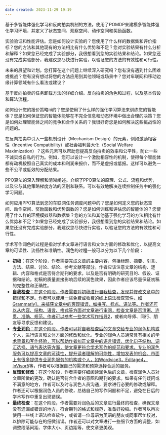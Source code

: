 ```yaml
---
date created: 2023-11-29 19:19
---
```


基于多智能体强化学习和反向拍卖机制的方法，使用了POMDP来建模多智能体强化学习环境，并定义了状态空间、观察空间、动作空间和奖励函数。

实验验证和性能评估。您是如何设计实验的？您使用了什么样的数据集和评价指标？您的方法和其他现有的方法相比有什么优势和不足？您对实验结果有什么分析和解释？如果您已经完成了实验部分，我很想看到您的实验结果和结论。如果您还没有完成实验部分，我建议您尽快进行实验，以验证您的方法的有效性和可行性。

未来的展望和计划。您打算在这个问题上继续深入研究吗？您有没有遇到什么困难或挑战？您有没有想过将您的方法应用到其他领域或场景中？您对车联网和移动边缘计算领域有什么看法或建议？

基于反向拍卖的任务卸载方法的详细介绍。反向拍卖的角色和过程，以及基本假设和算法流程。

如何设计您的报价策略πi​的？您是使用了什么样的强化学习算法来训练您的智能体？您是如何保证您的智能体能够在不完全信息和动态环境中做出合理的决策？您是如何处理智能体之间的竞争和合作关系的？我很好奇您是如何解决这些挑战性的问题的。

在反向拍卖中引入一些机制设计（Mechanism Design）的元素，例如激励相容性（Incentive Compatibility）或社会福利最大化（Social Welfare Maximization）？这些元素可以帮助您提高反向拍卖的效率和公平性，防止一些不诚实或自私的行为。例如，您可以设计一个激励相容性的机制，使得每个智能体都有动机按照自己真实的成本和利润来报价，而不是虚报或低报。这样可以避免一些不公平或低效的分配结果。

PPO算法的深入理解和清晰阐述。介绍了PPO算法的原理、公式、流程和优势，以及它与其他策略梯度方法的区别和联系。可以有效地解决连续控制任务中的强化学习问题。

如何应用PPO算法到您的车联网任务调度问题中的？您是如何定义您的状态空间、动作空间、奖励函数和优势函数的？您是如何训练和评估您的智能体的？您使用了什么样的环境模拟器和数据集？您的方法和其他基于强化学习的方法相比有什么优势和不足？如果您已经完成了实验部分，我很想看到您的实验结果和结论。如果您还没有完成实验部分，我建议您尽快进行实验，以验证您的方法的有效性和可行性。

学术写作润色的过程是指对学术文章进行语言和文体方面的修改和优化，以提高文章的可读性、流畅性和准确性。润色的过程一般可以分为以下几个阶段：

- **初稿**：在这个阶段，作者需要完成文章的主要内容，包括标题、摘要、引言、方法、结果、讨论、结论、参考文献等部分。作者应该注意文章的结构、逻辑、内容和格式是否符合期刊的要求，以及是否有明确的研究目的、假设、证据和结论。初稿的质量直接影响后续的润色效果，因此作者应该尽量保证初稿的完整性和正确性。
- [**自我检查**：在这个阶段，作者需要对初稿进行自我检查，发现并修改文章中的错误和不足。作者可以使用一些免费或收费的线上语法检查软件，如Grammarly](https://www.zhihu.com/question/559348256)[1](https://www.zhihu.com/question/559348256)[，来捕获文章中的客观错误，如拼写、标点、语法等。作者还可以从内容、结构、语言、格式等方面对文章进行审阅，检查文章是否清晰、连贯、准确、规范。作者可以参考一些学术写作指导](https://www.zhihu.com/question/599645102)[2](https://www.zhihu.com/question/599645102)，或者向导师、同行、朋友等寻求反馈和建议。
- [**专业润色**：在这个阶段，作者可以将自我检查后的文章交给专业的润色机构或个人，进行语言和文体方面的修改和优化。专业的润色人员通常具有相关的学术背景和写作经验，可以帮助作者纠正文章中的语言错误，优化句子结构、词汇选择、语气表达等方面，使文章更符合学术写作的规范和要求。专业的润色服务可以提高文章的可读性，提升读者理解的可能性，增加发表的机会。市面上有很多提供专业润色服务的机构或个人，如Wordvice](https://www.simpletense.com/blog/proofreading-tips/)[3](https://www.simpletense.com/blog/proofreading-tips/)[，Editage](https://www.zhihu.com/question/559348256)[4](https://www.editage.cn/sci-writing/2515/)[，InVisor](https://www.zhihu.com/question/559348256)[5](https://zhuanlan.zhihu.com/p/98648941)等，作者可以根据自己的需求和预算选择合适的服务。
- **反馈和修改**：在这个阶段，作者需要仔细阅读润色后的文章，检查润色人员对文章所做的更改，确认是否符合作者的意图和期刊的要求。如果有任何疑问或不满意的地方，作者可以及时与润色人员沟通，要求进行必要的修改或解释。作者还可以根据润色人员的修改，总结自己的写作问题和不足，避免在日后的学术写作中重复出现错误。
- **最终检查**：在这个阶段，作者需要对润色后的文章进行最终的检查，确保文章没有遗漏或错误的地方，符合期刊的格式和规范，准备好投稿。作者可以再次使用一些线上语法检查软件，或者请一位母语为英语的朋友或同事帮忙校对，以排除可能存在的细微错误。作者还可以对文章进行一些细节方面的调整，如调整段落间距、字体大小、页边距等，使文章更美观。

